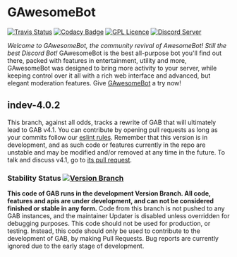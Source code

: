 # GAwesomeBot
[![Travis Status](https://travis-ci.org/GilbertGobbels/GAwesomeBot.svg?branch=indev-4.0.2)](https://travis-ci.org/GilbertGobbels/GAwesomeBot)
[![Codacy Badge](https://api.codacy.com/project/badge/Grade/f84f588e498f4447b68ba16b03989eb7)](https://www.codacy.com/app/GAwesomeBot/GAwesomeBot?utm_source=github.com&amp;utm_medium=referral&amp;utm_content=GilbertGobbels/GAwesomeBot&amp;utm_campaign=Badge_Grade)
[![GPL Licence](https://badges.frapsoft.com/os/gpl/gpl.svg?v=103)](https://github.com/GilbertGobbels/GAwesomeBot/blob/indev-4.0.2/LICENSE)
[![Discord Server](https://discordapp.com/api/guilds/272081064535654400/embed.png)](https://discord.gg/UPJ2xt6)

*Welcome to GAwesomeBot, the community revival of AwesomeBot! Still the best Discord Bot!*
GAwesomeBot is the best all-purpose bot you'll find out there, packed with features in entertainment, utility and more, GAwesomeBot was designed to bring more activity to your server, while keeping control over it all with a rich web interface and advanced, but elegant moderation features. Give [GAwesomeBot](https://gawesomebot.com) a try now!

## indev-4.0.2
This branch, against all odds, tracks a rewrite of GAB that will ultimately lead to GAB v4.1.
You can contribute by opening pull requests as long as your commits follow our [eslint rules](https://github.com/GilbertGobbels/GAwesomeBot/blob/development/.eslintrc.json). Remember that this version is in development, and as such code or features currently in the repo are unstable and may be modified and/or removed at any time in the future. To talk and discuss v4.1, go to [its pull request](https://github.com/GilbertGobbels/GAwesomeBot/pull/184).

### Stability Status [![Version Branch](https://img.shields.io/badge/branch-development-red.svg)](https://github.com/GilbertGobbels/GAwesomeBot)
**This code of GAB runs in the development Version Branch. All code, features and apis are under development, and can not be considered finished or stable in any form.** Code from this branch is not pushed to any GAB instances, and the maintainer Updater is disabled unless overridden for debugging purposes. This code should not be used for production, or testing. Instead, this code should only be used to contribute to the development of GAB, by making Pull Requests. Bug reports are currently ignored due to the early stage of development.
